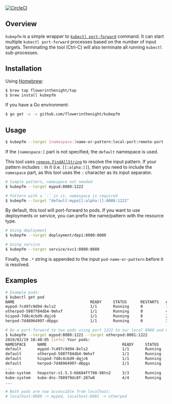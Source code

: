 [![CircleCI](https://circleci.com/gh/flowerinthenight/kubepfm/tree/master.svg?style=svg)](https://circleci.com/gh/flowerinthenight/kubepfm/tree/master)

## Overview

`kubepfm` is a simple wrapper to [`kubectl port-forward`](https://kubernetes.io/docs/tasks/access-application-cluster/port-forward-access-application-cluster/) command. It can start multiple `kubectl port-forward` processes based on the number of input targets. Terminating the tool (Ctrl-C) will also terminate all running `kubectl` sub-processes.

## Installation

Using [Homebrew](https://brew.sh/):
```bash
$ brew tap flowerinthenight/tap
$ brew install kubepfm
```

If you have a Go environment:
```bash
$ go get -u -v github.com/flowerinthenight/kubepfm
```

## Usage

```bash
$ kubepfm --target [namespace:]name-or-pattern:local-port:remote-port [--target ...]
```
If the `[namespace:]` part is not specified, the `default` namespace is used.

This tool uses [`regexp.FindAllString`](https://golang.org/pkg/regexp/#Regexp.FindAllString) to resolve the input pattern. If your pattern includes `:` in it (i.e. `[[:alpha:]]`), then you need to include the `namespace` part, as this tool uses the `:` character as its input separator.

```bash
# Simple pattern, namespace not needed
$ kubepfm --target mypod:8080:1222

# Pattern with a `:` in it, namespace is required
$ kubepfm --target "default:mypo[[:alpha:]]:8080:1222"
```

By default, this tool will port-forward to pods. If you want to use deployments or service, you can prefix the name/pattern with the resource type.

```bash
# Using deployment
$ kubepfm --target deployment/dep1:8080:8080

# Using service
$ kubepfm --target service/svc1:8080:8080
```

Finally, the `.*` string is appended to the input `pod-name-or-pattern` before it is resolved.

## Examples

```bash
# Example pods:
$ kubectl get pod
NAME                                 READY     STATUS      RESTARTS   AGE
mypod-7c497c9d94-8xls2               1/1       Running     0          7d
otherpod-5987f84db4-9mhxf            1/1       Running     0          4d
hispod-7d8c4cbd9-dqjc6               1/1       Running     0          21d
herpod-7d48964997-d6pgs              1/1       Running     0          3d

# Do a port-forward to two pods using port 1222 to our local 8080 and 8081 ports:
$ kubepfm --target mypod:8080:1222 --target otherpod:8081:1222
2019/02/19 18:40:05 [info] Your pods:
NAMESPACE     NAME                                 READY     STATUS      RESTARTS   AGE
default       mypod-7c497c9d94-8xls2               1/1       Running     0          7d
default       otherpod-5987f84db4-9mhxf            1/1       Running     0          4d
default       hispod-7d8c4cbd9-dqjc6               1/1       Running     0          21d
default       herpod-7d48964997-d6pgs              1/1       Running     0          3d
...
kube-system   heapster-v1.5.3-6b684ff798-98tn2     3/3       Running     0          27d
kube-system   kube-dns-788979dc8f-287w8            4/4       Running     0          45d
...

# Both pods are now accessible from localhost:
# localhost:8080 -> mypod, localhost:8081 -> otherpod
```
